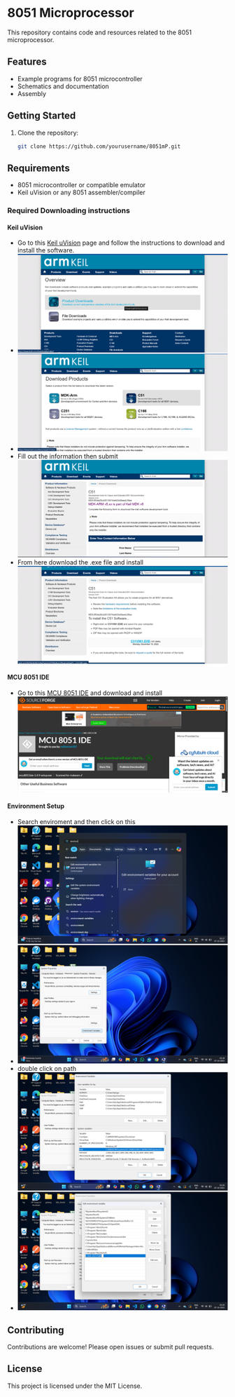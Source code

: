 # 8051 Microprocessor

This repository contains code and resources related to the 8051 microprocessor.

## Features

- Example programs for 8051 microcontroller
- Schematics and documentation
- Assembly

## Getting Started

1. Clone the repository:
    ```bash
    git clone https://github.com/yourusername/8051mP.git
    ```

## Requirements

- 8051 microcontroller or compatible emulator
- Keil uVision or any 8051 assembler/compiler

### Required Downloading instructions

#### Keil uVision
- Go to this [Keil uVision](https://www.keil.com/download/) page and follow the instructions to download and install the software.
- ![Product_Section](./assets/productSection.png)
- ![C51](./assets/C51.png)
-  Fill out the information then submit
![](./assets/C51DownloadingPage.png)
- From here download the .exe file and install
![](./assets/EXE_FILE.png)

#### MCU 8051 IDE
- Go to this [MCU 8051 IDE]() and download and install
![](./assets/downloadingMCUIDE.png) 

#### Environment Setup
- Search enviroment and then click on this
![](./assets/envSearch.png)
- ![](./assets/ENV_Window.png)
- double click on path
![](./assets/path.png)
- ![](./assets/pathSet.png)


## Contributing

Contributions are welcome! Please open issues or submit pull requests.

## License

This project is licensed under the MIT License.

